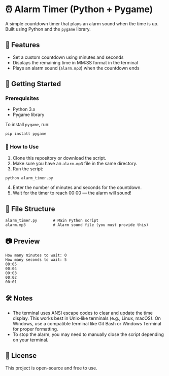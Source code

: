 # ⏰ Alarm Timer (Python + Pygame)

A simple countdown timer that plays an alarm sound when the time is up. Built using Python and the `pygame` library.

## 📌 Features

- Set a custom countdown using minutes and seconds  
- Displays the remaining time in MM:SS format in the terminal  
- Plays an alarm sound (`alarm.mp3`) when the countdown ends  

## 🚀 Getting Started

### Prerequisites

- Python 3.x  
- Pygame library  

To install `pygame`, run:
```bash
pip install pygame
```

### 🔧 How to Use

1. Clone this repository or download the script.
2. Make sure you have an `alarm.mp3` file in the same directory.
3. Run the script:
```bash
python alarm_timer.py
```
4. Enter the number of minutes and seconds for the countdown.
5. Wait for the timer to reach 00:00 — the alarm will sound!

## 📁 File Structure

```
alarm_timer.py       # Main Python script  
alarm.mp3            # Alarm sound file (you must provide this)  
```

## 📷 Preview

```
How many minutes to wait: 0  
How many seconds to wait: 5  
00:05  
00:04  
00:03  
00:02  
00:01  
```

## 🛠 Notes

- The terminal uses ANSI escape codes to clear and update the time display. This works best in Unix-like terminals (e.g., Linux, macOS). On Windows, use a compatible terminal like Git Bash or Windows Terminal for proper formatting.
- To stop the alarm, you may need to manually close the script depending on your terminal.

## 📜 License

This project is open-source and free to use.

